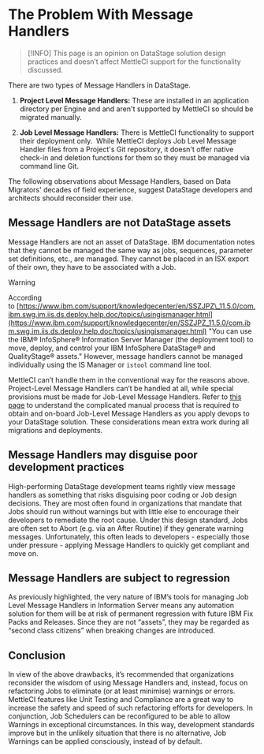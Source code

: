 # The Problem With Message Handlers

> [!INFO]
> This page is an opinion on DataStage solution design practices and doesn’t affect MettleCI support for the functionality discussed.

There are two types of Message Handlers in DataStage.

1.  **Project Level Message Handlers:** These are installed in an application directory per Engine and and aren't supported by MettleCI so should be migrated manually.
    
2.  **Job Level Message Handlers:** There is MettleCI functionality to support their deployment only.  While MettleCI deploys Job Level Message Handler files from a Project's Git repository, it doesn't offer native check-in and deletion functions for them so they must be managed via command line Git.
    

The following observations about Message Handlers, based on Data Migrators' decades of field experience, suggest DataStage developers and architects should reconsider their use.

## Message Handlers are not DataStage assets

Message Handlers are not an asset of DataStage. IBM documentation notes that they cannot be managed the same way as jobs, sequences, parameter set definitions, etc., are managed. They cannot be placed in an ISX export of their own, they have to be associated with a Job.

> [!WARNING]
> According to [https://www.ibm.com/support/knowledgecenter/en/SSZJPZ\_11.5.0/com.ibm.swg.im.iis.ds.deploy.help.doc/topics/usingismanager.html](https://www.ibm.com/support/knowledgecenter/en/SSZJPZ_11.5.0/com.ibm.swg.im.iis.ds.deploy.help.doc/topics/usingismanager.html)
> "You can use the IBM® InfoSphere® Information Server Manager (the deployment tool) to move, deploy, and control your IBM InfoSphere DataStage® and QualityStage® assets."
> However, message handlers cannot be managed individually using the IS Manager or `istool` command line tool.

MettleCI can’t handle them in the conventional way for the reasons above. Project-Level Message Handlers can’t be handled at all, while special provisions must be made for Job-Level Message Handlers. Refer to [this page](https://datamigrators.atlassian.net/wiki/spaces/MCIDOC/pages/2687074305/Deploying+Message+Handlers+with+Bamboo) to understand the complicated manual process that is required to obtain and on-board Job-Level Message Handlers as you apply devops to your DataStage solution. These considerations mean extra work during all migrations and deployments.

## Message Handlers may disguise poor development practices

High-performing DataStage development teams rightly view message handlers as something that risks disguising poor coding or Job design decisions. They are most often found in organizations that mandate that Jobs should run without warnings but with little else to encourage their developers to remediate the root cause. Under this design standard, Jobs are often set to Abort (e.g. via an After Routine) if they generate warning messages. Unfortunately, this often leads to developers - especially those under pressure - applying Message Handlers to quickly get compliant and move on.

## Message Handlers are subject to regression

As previously highlighted, the very nature of IBM’s tools for managing Job Level Message Handlers in Information Server means any automation solution for them will be at risk of permanent regression with future IBM Fix Packs and Releases. Since they are not “assets”, they may be regarded as “second class citizens” when breaking changes are introduced.

## Conclusion

In view of the above drawbacks, it’s recommended that organizations reconsider the wisdom of using Message Handlers and, instead, focus on refactoring Jobs to eliminate (or at least minimise) warnings or errors. MettleCI features like Unit Testing and Compliance are a great way to increase the safety and speed of such refactoring efforts for developers. In conjunction, Job Schedulers can be reconfigured to be able to allow Warnings in exceptional circumstances. In this way, development standards improve but in the unlikely situation that there is no alternative, Job Warnings can be applied consciously, instead of by default.